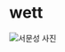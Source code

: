 # wett
![서문성 사진](https://user-images.githubusercontent.com/105256888/170720435-cd630e98-1ec4-4203-aded-b33507aad12a.jpg)
